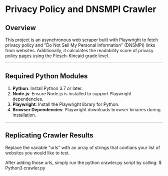 # **Privacy Policy and DNSMPI Crawler**

## **Overview**
This project is an asynchronous web scraper built with Playwright to fetch privacy policy and "Do Not Sell My Personal Information" (DNSMPI) links from websites. Additionally, it calculates the readability score of privacy policy pages using the Flesch-Kincaid grade level.

---

## **Required Python Modules**
1. **Python**: Install Python 3.7 or later.
2. **Node.js**: Ensure Node.js is installed to support Playwright dependencies.
3. **Playwright**: Install the Playwright library for Python.
4. **Browser Dependencies**: Playwright downloads browser binaries during installation.

---

## **Replicating Crawler Results**
Replace the variable "urls" with an array of strings that contians your list of websites you would like to test.

After adding those urls, simply run the python crawler.py script by calling:
$ Python3 crawler.py

